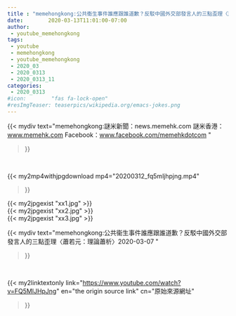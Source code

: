 ```yaml
---
title : "memehongkong:公共衞生事件誰應跟誰道歉？反駁中國外交部發言人的三點歪理〈蕭若元：理論蕭析〉2020-03-07 "
date:        2020-03-13T11:01:00-07:00
author:
 - youtube_memehongkong
tags:
 - youtube
 - memehongkong
 - youtube_memehongkong
 - 2020_03
 - 2020_0313
 - 2020_0313_11
categories:
 - 2020_0313
#icon:        "fas fa-lock-open"
#resImgTeaser: teaserpics/wikipedia.org/emacs-jokes.png
---
```


{{< mydiv text="memehongkong:謎米新聞：news.memehk.com 謎米香港： www.memehk.com Facebook：www.facebook.com/memehkdotcom "
>}}
<br>


{{< my2mp4withjpgdownload mp4="20200312_fq5mljhpjng.mp4"
>}}

{{< my2jpgexist "xx1.jpg" >}}<br>
{{< my2jpgexist "xx2.jpg" >}}<br>
{{< my2jpgexist "xx3.jpg" >}}<br>



{{< mydiv text="memehongkong:公共衞生事件誰應跟誰道歉？反駁中國外交部發言人的三點歪理〈蕭若元：理論蕭析〉2020-03-07 "
>}}
<br>

{{< my2linktextonly link="https://www.youtube.com/watch?v=FQ5MlJHpJng"
en="the origin source link" cn="原始來源網址"
>}}


<br>

